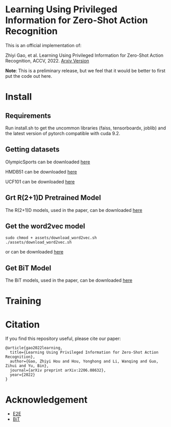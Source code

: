 # Learning Using Privileged Information for Zero-Shot Action Recognition
This is an official implementation of:

Zhiyi Gao, et al. Learning Using Privileged Information for Zero-Shot Action Recognition, ACCV, 2022. [Arxiv Version](https://arxiv.org/abs/2206.08632)

**Note**: This is a preliminary release, but we feel that it would be better to first put the code out here.
# Install
## Requirements

Run install.sh to get the uncommon libraries (faiss, tensorboardx, joblib) and the latest version of pytorch compatible with cuda 9.2.
## Getting datasets

OlympicSports can be downloaded [here](http://vision.stanford.edu/Datasets/OlympicSports/)

HMDB51 can be downloaded [here](https://serre-lab.clps.brown.edu/resource/hmdb-a-large-human-motion-database/#Downloads)

UCF101 can be downloaded [here](https://www.crcv.ucf.edu/research/data-sets/ucf101/)

## Grt R(2+1)D Pretrained Model

The R(2+1)D models, used in the paper, can be downloaded [here](https://drive.google.com/drive/folders/1mXybSSZk5FtLzf5Vc5KX6WbhtPeXXzeI?usp=sharing)

## Get the word2vec model

```
sudo chmod + assets/download_word2vec.sh
./assets/download_word2vec.sh
```
or can be downloaded [here](https://drive.google.com/drive/folders/1YIm6zIMBU7dP40nDSimurZVXNpfcRrUw?usp=sharing)
## Get BiT Model

The BiT models, used in the paper, can be downloaded [here](https://drive.google.com/drive/folders/1u50fVwWnT-fAg983TGXJ2XxEfmc9QRPE?usp=sharing)

# Training


# Citation
If you find this repository useful, please cite our paper:

```
@article{gao2022learning,
  title={Learning Using Privileged Information for Zero-Shot Action Recognition},
  author={Gao, Zhiyi Hou and Hou, Yonghong and Li, Wanqing and Guo, Zihui and Yu, Bin},
  journal={arXiv preprint arXiv:2206.08632},
  year={2022}
}
```
# Acknowledgement
- [E2E](https://github.com/bbrattoli/ZeroShotVideoClassification)
- [BiT](https://github.com/google-research/big_transfer)
